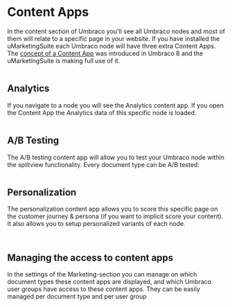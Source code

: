 # Content Apps

In the content section of Umbraco you'll see all Umbraco nodes and most of them will relate to a specific page in your website. If you have installed the uMarketingSuite each Umbraco node will have three extra Content Apps. The [concept of a Content App](https://our.umbraco.com/Documentation/Extending/Content-Apps/) was introduced in Umbraco 8 and the uMarketingSuite is making full use of it.

![]()

## Analytics

If you navigate to a node you will see the Analytics content app. If you open the Content App the Analytics data of this specific node is loaded.

![]()

## A/B Testing

The A/B testing content app will allow you to test your Umbraco node within the splitview functionality. Every document type can be A/B tested:

![]()

## Personalization

The personalization content app allows you to score this specific page on the customer journey & persona (if you want to implicit score your content). It also allows you to setup personalized variants of each node.

![]()

![]()

## Managing the access to content apps

In the settings of the Marketing-section you can manage on which document types these content apps are displayed, and which Umbraco user groups have access to these content apps. They can be easily managed per document type and per user group

![]()

![]()